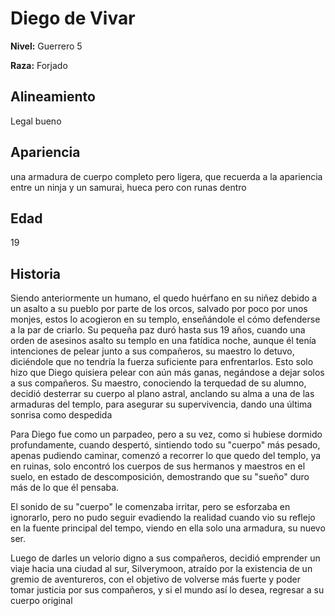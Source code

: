 # Diego de Vivar

**Nivel:** Guerrero 5

**Raza:** Forjado

## Alineamiento
Legal bueno

## Apariencia
una armadura de cuerpo completo pero ligera, que recuerda a la apariencia entre un ninja y un samurai, hueca pero con runas dentro 

## Edad
19

## Historia
Siendo anteriormente un humano, el quedo huérfano en su niñez debido a un asalto a su pueblo por parte de los orcos, salvado por poco por unos monjes, estos lo acogieron en su templo, enseñándole el cómo defenderse a la par de criarlo. Su pequeña paz duró hasta sus 19 años, cuando una orden de asesinos asalto su templo en una fatídica noche, aunque él tenía intenciones de pelear junto a sus compañeros, su maestro lo detuvo, diciéndole que no tendría la fuerza suficiente para enfrentarlos. Esto solo hizo que Diego quisiera pelear con aún más ganas, negándose a dejar solos a sus compañeros. Su maestro, conociendo la terquedad de su alumno, decidió desterrar su cuerpo al plano astral, anclando su alma a una de las armaduras del templo, para asegurar su supervivencia, dando una última sonrisa como despedida

Para Diego fue como un parpadeo, pero a su vez, como si hubiese dormido profundamente, cuando despertó, sintiendo todo su "cuerpo" más pesado, apenas pudiendo caminar, comenzó a recorrer lo que quedo del templo, ya en ruinas, solo encontró los cuerpos de sus hermanos y maestros en el suelo, en estado de descomposición, demostrando que su "sueño" duro más de lo que él pensaba.

El sonido de su "cuerpo" le comenzaba irritar, pero se esforzaba en ignorarlo, pero no pudo seguir evadiendo la realidad cuando vio su reflejo en la fuente principal del tempo, viendo en ella solo una armadura, su nuevo ser.

Luego de darles un velorio digno a sus compañeros, decidió emprender un viaje hacia una ciudad al sur, Silverymoon, atraído por la existencia de un gremio de aventureros, con el objetivo de volverse más fuerte y poder tomar justicia por sus compañeros, y si el mundo así lo desea, regresar a su cuerpo original

